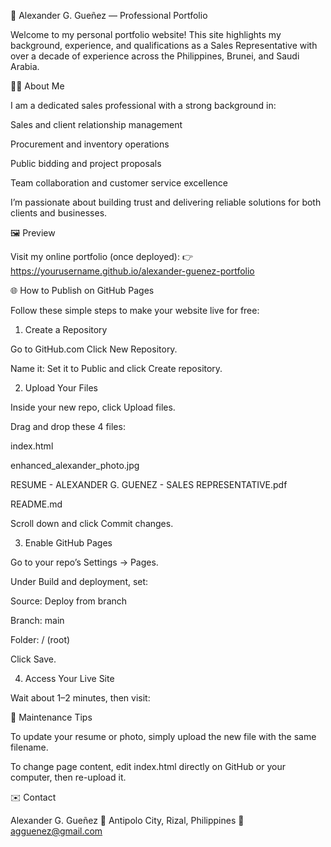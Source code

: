 🌟 Alexander G. Gueñez — Professional Portfolio

Welcome to my personal portfolio website!
This site highlights my background, experience, and qualifications as a Sales Representative with over a decade of experience across the Philippines, Brunei, and Saudi Arabia.

🧑‍💼 About Me

I am a dedicated sales professional with a strong background in:

Sales and client relationship management

Procurement and inventory operations

Public bidding and project proposals

Team collaboration and customer service excellence

I’m passionate about building trust and delivering reliable solutions for both clients and businesses.

🖼️ Preview

Visit my online portfolio (once deployed):
👉 https://yourusername.github.io/alexander-guenez-portfolio

🌐 How to Publish on GitHub Pages

Follow these simple steps to make your website live for free:

1. Create a Repository

Go to GitHub.com
Click New Repository.

Name it:
Set it to Public and click Create repository.

2. Upload Your Files

Inside your new repo, click Upload files.

Drag and drop these 4 files:

index.html

enhanced_alexander_photo.jpg

RESUME - ALEXANDER G. GUENEZ - SALES REPRESENTATIVE.pdf

README.md

Scroll down and click Commit changes.

3. Enable GitHub Pages

Go to your repo’s Settings → Pages.

Under Build and deployment, set:

Source: Deploy from branch

Branch: main

Folder: / (root)

Click Save.

4. Access Your Live Site

Wait about 1–2 minutes, then visit:

🧰 Maintenance Tips

To update your resume or photo, simply upload the new file with the same filename.

To change page content, edit index.html directly on GitHub or your computer, then re-upload it.

✉️ Contact

Alexander G. Gueñez
📍 Antipolo City, Rizal, Philippines
📧 agguenez@gmail.com